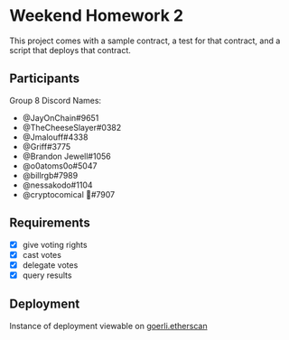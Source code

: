 # Weekend Homework 2

This project comes with a sample contract, a test for that contract, and a script that deploys that contract.

## Participants

Group 8 Discord Names:

- @JayOnChain#9651
- @TheCheeseSlayer#0382
- @Jmalouff#4338
- @Griff#3775
- @Brandon Jewell#1056
- @o0atoms0o#5047
- @billrgb#7989
- @nessakodo#1104
- @cryptocomical 🎴#7907

## Requirements

- [x]  give voting rights
- [x]  cast votes
- [x]  delegate votes
- [x]  query results

## Deployment

Instance of deployment viewable on [goerli.etherscan](https://goerli.etherscan.io/tx/0x89e033027c4c8494f3bd79c465c69d74803507ea1000bdf78585782e4c97c3de)
